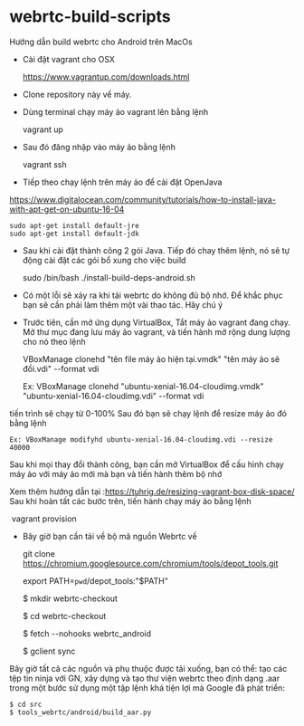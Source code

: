 # webrtc-build-scripts
Hướng dẫn build webrtc cho Android trên MacOs

* Cài đặt vagrant cho OSX

    https://www.vagrantup.com/downloads.html
    
* Clone repository này về máy.
* Dùng terminal chạy máy ảo vagrant lên bằng lệnh

    vagrant up
    
* Sau đó đăng nhập vào máy ảo bằng lệnh

    vagrant ssh
    
* Tiếp theo chạy lệnh trên máy ảo để cài đặt OpenJava

https://www.digitalocean.com/community/tutorials/how-to-install-java-with-apt-get-on-ubuntu-16-04

    sudo apt-get install default-jre
    sudo apt-get install default-jdk
    
* Sau khi cài đặt thành công 2 gói Java. Tiếp đó chay thêm lệnh, nó sẽ tự động cài đặt các gói bổ xung cho việc build

    sudo /bin/bash ./install-build-deps-android.sh
    
* Có một lỗi sẽ xảy ra khi tải webrtc do không đủ bộ nhớ. Để khắc phục bạn sẽ cần phải làm thêm một vài thao tác. Hãy chú ý
 - Trước tiên, cần mở ứng dụng VirtualBox, Tắt máy ảo vagrant đang chạy.
 Mở thư mục đang lưu máy ảo vagrant, và tiến hành mở rộng dung lượng cho nó theo lệnh
 
    VBoxManage clonehd "tên file máy ảo hiện tại.vmdk" "tên máy ảo sẽ đổi.vdi" --format vdi
 
    Ex: VBoxManage clonehd "ubuntu-xenial-16.04-cloudimg.vmdk" "ubuntu-xenial-16.04-cloudimg.vdi" --format vdi
 
 tiến trình sẽ chạy từ 0-100%
 Sau đó bạn sẽ chạy lệnh để resize máy ảo đó bằng lệnh
 
    Ex: VBoxManage modifyhd ubuntu-xenial-16.04-cloudimg.vdi --resize 40000
    
 Sau khi mọi thay đổi thành công, bạn cần mở VirtualBox để cấu hình chạy máy ảo với máy ảo mới mà bạn và tiến hành thêm bộ nhớ
 
 Xem thêm hướng dẫn tại :https://tuhrig.de/resizing-vagrant-box-disk-space/
 Sau khi hoàn tất các bước trên, tiến hành chạy máy ảo bằng lệnh
 
  vagrant provision
  
 * Bây giờ bạn cần tải về bộ mã nguồn Webrtc về
 
    git clone https://chromium.googlesource.com/chromium/tools/depot_tools.git
 
    export PATH=`pwd`/depot_tools:"$PATH"
 
    $ mkdir webrtc-checkout
    
    $ cd webrtc-checkout
    
    $ fetch --nohooks webrtc_android
    
    $ gclient sync
 
Bây giờ tất cả các nguồn và phụ thuộc được tải xuống, bạn có thể: tạo các tệp tin ninja với GN, xây dựng và tạo thư viện webrtc theo định dạng .aar trong một bước sử dụng một tập lệnh khá tiện lợi mà Google đã phát triển:

    $ cd src
    $ tools_webrtc/android/build_aar.py
